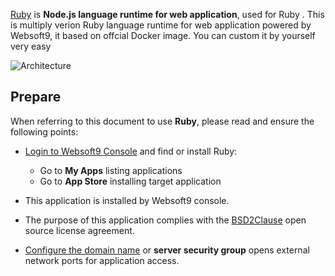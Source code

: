 [Ruby](https://hub.docker.com/_/ruby) is **Node.js language runtime for web application**, used for Ruby . This is multiply verion Ruby language runtime for web application powered by Websoft9, it based on offcial Docker image. You can custom it by yourself very easy


![Architecture](https://libs.websoft9.com/Websoft9/DocsPicture/en/runtime/runtime-web-websoft9.png)


## Prepare

When referring to this document to use **Ruby**, please read and ensure the following points:

- [Login to Websoft9 Console](./login-console) and find or install Ruby:
  - Go to **My Apps** listing applications 
  - Go to **App Store** installing target application

- This application is installed by Websoft9 console.


- The purpose of this application complies with the [BSD2Clause](https://opensource.org/licenses/BSD-2-Clause) open source license agreement.


- [Configure the domain name](./domain-set) or **server security group** opens external network ports for application access.